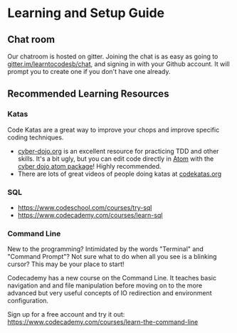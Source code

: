 # Learning and Setup Guide
## Chat room
Our chatroom is hosted on gitter. Joining the chat is as easy as going to [gitter.im/learntocodesb/chat](https://gitter.im/learntocodesb/chat), and signing in with your Github account. It will prompt you to create one if you don't have one already.


## Recommended Learning Resources

### Katas

Code Katas are a great way to improve your chops and improve specific coding techniques.

- [cyber-dojo.org](http://cyber-dojo.org/) is an excellent resource for practicing TDD and other skills. It's a bit ugly, but you can edit code directly in [Atom](https://atom.io/) with the [cyber dojo atom package](https://atom.io/packages/cyber-dojo)! Highly recommended.
- There are lots of great videos of people doing katas at [codekatas.org](http://www.codekatas.org/)

### SQL
- https://www.codeschool.com/courses/try-sql
- https://www.codecademy.com/courses/learn-sql

### Command Line

New to the programming? Intimidated by the words "Terminal" and "Command Prompt"? Not sure what to do when all you see is a blinking cursor? This may be your place to start!

Codecademy has a new course on the Command Line. It teaches basic navigation and and file manipulation before moving on to the more advanced but very useful concepts of IO redirection and environment configuration.

Sign up for a free account and try it out: https://www.codecademy.com/courses/learn-the-command-line
